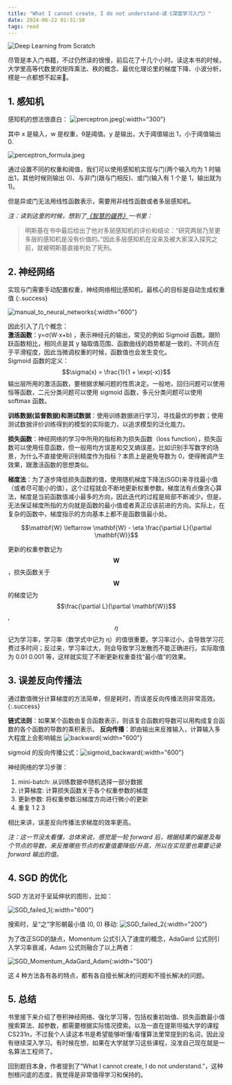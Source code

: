 ```yaml
---
title: "What I cannot create, I do not understand-读《深度学习入门》"
date: 2024-06-22 01:31:50
tags: read
---
```

![Deep Learning from Scratch](https://izualzhy.cn/assets/images/book/s29815955.jpg)

尽管是本入门书籍，不过仍然读的很慢，前后花了十几个小时。读这本书的时候，大学里高等代数里的矩阵乘法、秩的概念、最优化理论里的梯度下降、小波分析，楞是一点都想不起来🙈。

## 1. 感知机

感知机的想法很直白：
![perceptron.jpeg](assets/images/deep-learning-from-scratch/perceptron.jpeg){:width="300"}

其中 x 是输入，w 是权重，θ是阈值。y 是输出，大于阈值输出 1，小于阈值输出 0.

![perceptron_formula.jpeg](assets/images/deep-learning-from-scratch/perceptron_formula.jpeg)

通过设置不同的权重和阈值，我们可以使用感知机实现与门(两个输入均为 1 时输出1，其他时候则输出 0)、与非门(跟与门相反)、或门(输入有 1 个是 1，输出就为 1)。

但是异或门无法用线性函数表示，需要用非线性函数或者多层感知机。

*注：读到这里的时候，想到了[《智慧的疆界》](https://izualzhy.cn/zhdjj-reading)一书里：*
> 明斯基在书中最后给出了他对多层感知机的评价和结论：“研究两层乃至更多层的感知机是没有价值的。”因此多层感知机在没来及被大家深入探究之前，就被明斯基直接判处了死刑。

## 2. 神经网络

实现与门需要手动配置权重，神经网络相比感知机，最核心的目标是自动生成权重值
{:.success}

![manual_to_neural_networks](assets/images/deep-learning-from-scratch/manual_to_neural_networks.jpeg){:width="600"}

因此引入了几个概念：    
**激活函数**：y=σ(W⋅x+b) ，表示神经元的输出，常见的例如 Sigmoid 函数。跟阶跃函数相比，相同点是其 y 轴取值范围、函数曲线的趋势都是一致的，不同点在于平滑程度，因此当微调权重的时候，函数值也会发生变化。      
Sigmoid 函数的定义：$$\sigma(x) = \frac{1}{1 + \exp(-x)}$$
输出层所用的激活函数，要根据求解问题的性质决定。一般地，回归问题可以使用恒等函数，二元分类问题可以使用 sigmoid 函数，多元分类问题可以使用 softmax 函数。

**训练数据(监督数据)和测试数据**：使用训练数据进行学习，寻找最优的参数；使用测试数据评价训练得到的模型的实际能力，以追求模型的泛化能力。

**损失函数**：神经网络的学习中所用的指标称为损失函数（loss function），损失函数可以使用任意函数，但一般用均方误差和交叉熵误差。比如识别手写数字的场景，为什么不直接使用识别精度作为指标？本质上是避免导数为 0，使得微调产生效果，跟激活函数的思想类似。

**梯度法**：为了逐步降低损失函数的值，使用随机梯度下降法(SGD)来寻找最小值（或者尽可能小的值），这个过程就会不断地更新权重参数。梯度法有点像贪心算法，梯度是当前函数值减小最多的方向，因此迭代的过程是局部不断减少。但是，无法保证梯度所指的方向就是函数的最小值或者真正应该前进的方向。实际上，在复杂的函数中，梯度指示的方向基本上都不是函数值最小处。

$$\mathbf{W} \leftarrow \mathbf{W} - \eta \frac{\partial L}{\partial \mathbf{W}}$$

更新的权重参数记为$$\mathbf{W}$$，损失函数关于 $$\mathbf{W}$$ 的梯度记为 $$\frac{\partial L}{\partial \mathbf{W}}$$,  $$\eta$$ 记为学习率，学习率（数学式中记为 η）的值很重要。学习率过小，会导致学习花费过多时间；反过来，学习率过大，则会导致学习发散而不能正确进行。实际取值为 0.01 0.001 等，这样就实现了不断更新权重查找“最小值”的效果。

## 3. 误差反向传播法

通过数值微分计算梯度的方法简单，但是耗时，而误差反向传播法则非常高效。
{:.success}

**链式法则**：如果某个函数由复合函数表示，则该复合函数的导数可以用构成复合函数的各个函数的导数的乘积表示。
**反向传播**：即由输出来反推输入，计算输入多大程度上会影响输出 ![backward](assets/images/deep-learning-from-scratch/backward.jpeg){:width="600"}

sigmoid 的反向传播公式：![sigmoid_backward](assets/images/deep-learning-from-scratch/sigmoid_backward.jpeg){:width="600"}

神经网络的学习步骤：
1. mini-batch: 从训练数据中随机选择一部分数据  
2. 计算梯度: 计算损失函数关于各个权重参数的梯度  
3. 更新参数: 将权重参数沿梯度方向进行微小的更新  
4. 重复 1 2 3  

相比来讲，误差反向传播法求梯度的效率更高。

*注：这一节没太看懂，总体来说，感觉是一轮 forward 后，根据结果的偏差及每个节点的导数，来反推哪些节点的权重值要降低/升高，所以在实现里也需要记录 forward 输出的值。*

## 4. SGD 的优化

SGD 方法对于呈延伸状的图形，比如：  

![SGD_failed_1](assets/images/deep-learning-from-scratch/SGD_failed_1.jpeg){:width="600"}   

搜索时，呈“之”字形朝最小值 (0, 0) 移动: ![SGD_failed_2](assets/images/deep-learning-from-scratch/SGD_failed_2.jpeg){:width="200"}   

为了改正SGD的缺点，Momentum 公式引入了速度的概念，AdaGard 公式则引入学习率衰减，Adam 公式则融合了以上两者：

![SGD_Momentum_AdaGard_Adam](assets/images/deep-learning-from-scratch/SGD_Momentum_AdaGard_Adam.jpeg){:width="500"}     

这 4 种方法各有各的特点，都有各自擅长解决的问题和不擅长解决的问题。

## 5. 总结

书里接下来介绍了卷积神经网络、强化学习等，包括权重初始值、损失函数最小值搜索算法、超参数，都需要根据实际情况摸索。以及一直在提斯坦福大学的课程 CS231n，不过我个人读这本书是希望能够听懂/看懂算法里常提到的名词，因此没有继续深入学习。有时候在想，如果在大学就学习这些课程，没准自己现在就是一名算法工程师了。

回到题目本身，作者提到了“What I cannot create, I do not understand.”，这种刨根问底的态度，我觉得是非常值得学习和保持的。
